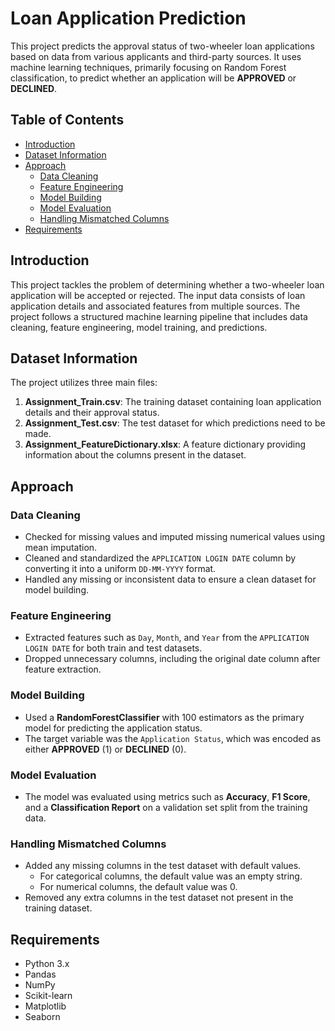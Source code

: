 # Loan Application Prediction

This project predicts the approval status of two-wheeler loan applications based on data from various applicants and third-party sources. It uses machine learning techniques, primarily focusing on Random Forest classification, to predict whether an application will be **APPROVED** or **DECLINED**.

## Table of Contents
- [Introduction](#introduction)
- [Dataset Information](#dataset-information)
- [Approach](#approach)
  - [Data Cleaning](#data-cleaning)
  - [Feature Engineering](#feature-engineering)
  - [Model Building](#model-building)
  - [Model Evaluation](#model-evaluation)
  - [Handling Mismatched Columns](#handling-mismatched-columns)
- [Requirements](#requirements)


## Introduction

This project tackles the problem of determining whether a two-wheeler loan application will be accepted or rejected. The input data consists of loan application details and associated features from multiple sources. The project follows a structured machine learning pipeline that includes data cleaning, feature engineering, model training, and predictions.

## Dataset Information

The project utilizes three main files:
1. **Assignment_Train.csv**: The training dataset containing loan application details and their approval status.
2. **Assignment_Test.csv**: The test dataset for which predictions need to be made.
3. **Assignment_FeatureDictionary.xlsx**: A feature dictionary providing information about the columns present in the dataset.

## Approach

### Data Cleaning

- Checked for missing values and imputed missing numerical values using mean imputation.
- Cleaned and standardized the `APPLICATION LOGIN DATE` column by converting it into a uniform `DD-MM-YYYY` format.
- Handled any missing or inconsistent data to ensure a clean dataset for model building.

### Feature Engineering

- Extracted features such as `Day`, `Month`, and `Year` from the `APPLICATION LOGIN DATE` for both train and test datasets.
- Dropped unnecessary columns, including the original date column after feature extraction.

### Model Building

- Used a **RandomForestClassifier** with 100 estimators as the primary model for predicting the application status.
- The target variable was the `Application Status`, which was encoded as either **APPROVED** (1) or **DECLINED** (0).

### Model Evaluation

- The model was evaluated using metrics such as **Accuracy**, **F1 Score**, and a **Classification Report** on a validation set split from the training data.
  
### Handling Mismatched Columns

- Added any missing columns in the test dataset with default values.
  - For categorical columns, the default value was an empty string.
  - For numerical columns, the default value was 0.
- Removed any extra columns in the test dataset not present in the training dataset.

## Requirements

- Python 3.x
- Pandas
- NumPy
- Scikit-learn
- Matplotlib
- Seaborn


